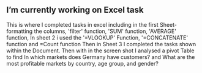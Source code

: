 
I’m currently working on Excel task
-----------------------------------

This is where I completed tasks in excel including in the first Sheet- formatting the columns, 'filter' function, 'SUM' function, 'AVERAGE' function, In sheet 2 i used the '=VLOOKUP' Function, '=CONCATENATE' function and =Count function Then in Sheet 3 I completed the tasks shown within the Document. Then with in the screen shot I analysed a pivot Table to find In which markets does Germany have customers? and What are the most profitable markets by country, age group, and gender?
